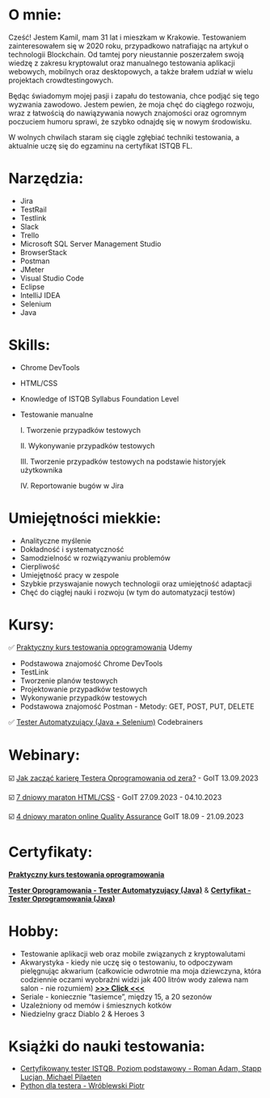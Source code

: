 # <a name="about me">O mnie:</a>

Cześć!
Jestem Kamil, mam 31 lat i mieszkam w Krakowie. Testowaniem zainteresowałem się w 2020 roku, przypadkowo natrafiając na artykuł o technologii Blockchain. Od tamtej pory nieustannie poszerzałem swoją wiedzę z zakresu kryptowalut oraz manualnego testowania aplikacji webowych, mobilnych oraz desktopowych, a także brałem udział w wielu projektach crowdtestingowych.

Będąc świadomym mojej pasji i zapału do testowania, chce podjąć się tego wyzwania zawodowo. Jestem pewien, że moja chęć do ciągłego rozwoju, wraz z łatwością do nawiązywania nowych znajomości oraz ogromnym poczuciem humoru sprawi, że szybko odnajdę się w nowym środowisku. 

W wolnych chwilach staram się ciągle zgłębiać techniki testowania, a aktualnie uczę się do egzaminu na certyfikat ISTQB FL.

# <a name="tools">Narzędzia:</a>

- Jira
- TestRail
- Testlink
- Slack
- Trello
- Microsoft SQL Server Management Studio
- BrowserStack
- Postman
- JMeter
- Visual Studio Code
- Eclipse
- IntelliJ IDEA
- Selenium
- Java

# <a name="Umiejętności">Skills:</a>

- Chrome DevTools
- HTML/CSS
- Knowledge of ISTQB Syllabus Foundation Level
- Testowanie manualne

  I. Tworzenie przypadków testowych

  II. Wykonywanie przypadków testowych

  III. Tworzenie przypadków testowych na podstawie historyjek użytkownika

  IV. Reportowanie bugów w Jira

# <a name="soft skills">Umiejętności miekkie:</a>

- Analityczne myślenie
- Dokładność i systematyczność
- Samodzielność w rozwiązywaniu problemów
- Cierpliwość
- Umiejętność pracy w zespole
- Szybkie przyswajanie nowych technologii oraz umiejętność adaptacji
- Chęć do ciągłej nauki i rozwoju (w tym do automatyzacji testów)

# <a name="courses">Kursy:</a>

✅ <a href="https://www.udemy.com/course/praktyczny-kurs-testowania-oprogramowania/" target="_blank">Praktyczny kurs testowania oprogramowania</a> Udemy

- Podstawowa znajomość Chrome DevTools
- TestLink
- Tworzenie planów testowych
- Projektowanie przypadków testowych
- Wykonywanie przypadków testowych
- Podstawowa znajomość Postman - Metody: GET, POST, PUT, DELETE

✅ <a href="https://codebrainers.pl/tester_automat.pdf" target="_blank">Tester Automatyzujący (Java + Selenium)</a> Codebrainers

# <a name="webinars">Webinary:</a>

☑️ <a href="https://qa.w.goit.global/pl/" target="_blank">Jak zacząć karierę Testera Oprogramowania od zera?</a> - GoIT 13.09.2023

☑️ <a href="https://m.goit.global/pl/" target="_blank">7 dniowy maraton HTML/CSS</a> - GoIT 27.09.2023 - 04.10.2023

☑️ <a href="https://qa.m.goit.global/pl/" target="_blank">4 dniowy maraton online Quality Assurance</a> GoIT 18.09 - 21.09.2023

# <a name="certificates">Certyfikaty:</a> 

<a href="https://drive.google.com/file/d/1ck3UfV8uQCkL4fjmFEAvbtxYLUp7fz9m/view?usp=drive_link" target="_blank"><b>Praktyczny kurs testowania oprogramowania</b></a>

<a href="https://drive.google.com/file/d/1MkAbkU0Qx31VtkSht9uXB3T49GL82qEm/view?usp=sharing" target="_blank"><b>Tester Oprogramowania - Tester Automatyzujący (Java)</b></a> & <a href="https://drive.google.com/file/d/1OgWvw1IwuneP8C9UMHIcPwU_dOmUYrii/view?usp=sharing" target="_blank"><b>Certyfikat - Tester Oprogramowania (Java)</b></a> 

# <a name="hobby">Hobby:</a> 

- Testowanie aplikacji web oraz mobile związanych z kryptowalutami
- Akwarystyka - kiedy nie uczę się o testowaniu, to odpoczywam pielęgnując akwarium (całkowicie odwrotnie ma moja dziewczyna, która codziennie oczami wyobraźni widzi jak 400 litrów wody zalewa nam salon - nie rozumiem) <a href="https://drive.google.com/file/d/1jANeRHCqSwJh4cK7Zgh8kx7nzp88Tbkz/view?usp=drive_link" target="_blank"><b>>>> Click <<<</b></a>
- Seriale - koniecznie “tasiemce”, między 15, a 20 sezonów
- Uzależniony od memów i śmiesznych kotków
- Niedzielny gracz Diablo 2 & Heroes 3

# <a name="hobby">Książki do nauki testowania:</a> 

- <a href="https://www.empik.com/certyfikowany-tester-istqb-poziom-podstawowy-wydanie-ii-roman-adam-stapp-lucjan-michael-pilaeten,p1439248050,ksiazka-p?utm_source=google&utm_medium=cpc&utm_campaign=19721395900&utm_id=19721395900&utm_term=empik_ksiazka&gad_source=1&gclid=CjwKCAjwuJ2xBhA3EiwAMVjkVHSlu6xD4f5xGTxmpAWVHLrWtTmEJZlerA8wW1BJqyilcCMJHzU7BhoC5GQQAvD_BwE&gclsrc=aw.ds" target="_blank">Certyfikowany tester ISTQB. Poziom podstawowy - Roman Adam, Stapp Lucjan, Michael Pilaeten</a>
- <a href="https://www.empik.com/certyfikowany-tester-istqb-poziom-podstawowy-wydanie-ii-roman-adam-stapp-lucjan-michael-pilaeten,p1439248050,ksiazka-p?utm_source=google&utm_medium=cpc&utm_campaign=19721395900&utm_id=19721395900&utm_term=empik_ksiazka&gad_source=1&gclid=CjwKCAjwuJ2xBhA3EiwAMVjkVHSlu6xD4f5xGTxmpAWVHLrWtTmEJZlerA8wW1BJqyilcCMJHzU7BhoC5GQQAvD_BwE&gclsrc=aw.ds" target="_blank">Python dla testera - Wróblewski Piotr</a>

